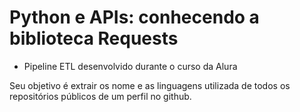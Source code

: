 # Python e APIs: conhecendo a biblioteca Requests

* Pipeline ETL desenvolvido durante o curso da Alura

Seu objetivo é extrair os nome e as linguagens utilizada de todos os repositórios públicos de um perfil no github. 
